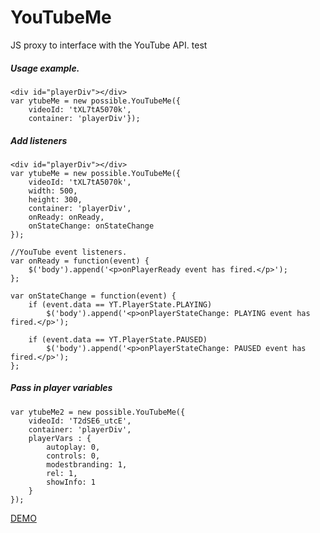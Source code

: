 YouTubeMe
=========

JS proxy to interface with the YouTube API.
test
<h5>Usage example.</h5>

    <div id="playerDiv"></div>
    var ytubeMe = new possible.YouTubeMe({
        videoId: 'tXL7tA5070k',
        container: 'playerDiv'});

<h5>Add listeners</h5>

    <div id="playerDiv"></div>
	var ytubeMe = new possible.YouTubeMe({
		videoId: 'tXL7tA5070k',
		width: 500,
		height: 300,
		container: 'playerDiv',
		onReady: onReady,
		onStateChange: onStateChange
	});

    //YouTube event listeners.
    var onReady = function(event) {
        $('body').append('<p>onPlayerReady event has fired.</p>');
    };

    var onStateChange = function(event) {
        if (event.data == YT.PlayerState.PLAYING)
            $('body').append('<p>onPlayerStateChange: PLAYING event has fired.</p>');

        if (event.data == YT.PlayerState.PAUSED)
            $('body').append('<p>onPlayerStateChange: PAUSED event has fired.</p>');
    };

<h5>Pass in player variables</h5>

    var ytubeMe2 = new possible.YouTubeMe({
        videoId: 'T2dSE6_utcE',
        container: 'playerDiv',
        playerVars : {
            autoplay: 0,
            controls: 0,
            modestbranding: 1,
            rel: 1,
            showInfo: 1
        }
    });

<a href="http://rcolepeterson.com/YouTubeMe/example/index.html" target="_blank">DEMO</a>
